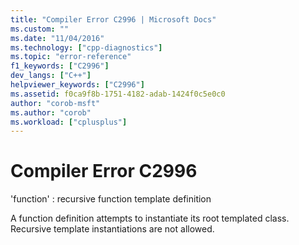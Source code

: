 ```yaml
---
title: "Compiler Error C2996 | Microsoft Docs"
ms.custom: ""
ms.date: "11/04/2016"
ms.technology: ["cpp-diagnostics"]
ms.topic: "error-reference"
f1_keywords: ["C2996"]
dev_langs: ["C++"]
helpviewer_keywords: ["C2996"]
ms.assetid: f0ca9f8b-1751-4182-adab-1424f0c5e0c0
author: "corob-msft"
ms.author: "corob"
ms.workload: ["cplusplus"]
---
```

# Compiler Error C2996
'function' : recursive function template definition  
  
 A function definition attempts to instantiate its root templated class. Recursive template instantiations are not allowed.